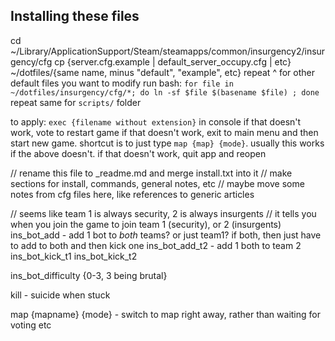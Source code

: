 ## Installing these files

cd ~/Library/ApplicationSupport/Steam/steamapps/common/insurgency2/insurgency/cfg
cp {server.cfg.example | default_server_occupy.cfg | etc} ~/dotfiles/{same name, minus "default", "example", etc}
	repeat ^ for other default files you want to modify
run bash: `for file in ~/dotfiles/insurgency/cfg/*; do ln -sf $file $(basename $file) ; done`
repeat same for `scripts/` folder

to apply:
	`exec {filename without extension}` in console
	if that doesn't work, vote to restart game
	if that doesn't work, exit to main menu and then start new game. shortcut is to just type `map {map} {mode}`. usually this works if the above doesn't.
	if that doesn't work, quit app and reopen


// rename this file to _readme.md and merge install.txt into it
// make sections for install, commands, general notes, etc
// maybe move some notes from cfg files here, like references to generic articles

// seems like team 1 is always security, 2 is always insurgents
// it tells you when you join the game to join team 1 (security), or 2 (insurgents)
ins_bot_add 		- add 1 bot to _both_ teams? or just team1? if both, then just have to add to both and then kick one
ins_bot_add_t2 		- add 1 both to team 2
ins_bot_kick_t1
ins_bot_kick_t2

ins_bot_difficulty {0-3, 3 being brutal}

kill - suicide when stuck

map {mapname} {mode}	- switch to map right away, rather than waiting for voting etc
